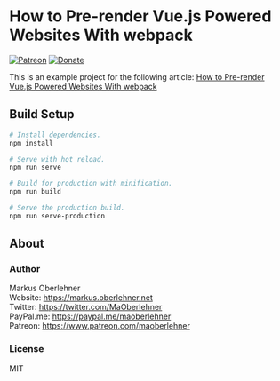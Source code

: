 # How to Pre-render Vue.js Powered Websites With webpack

[![Patreon](https://img.shields.io/badge/patreon-donate-blue.svg)](https://www.patreon.com/maoberlehner)
[![Donate](https://img.shields.io/badge/Donate-PayPal-blue.svg)](https://paypal.me/maoberlehner)

This is an example project for the following article: [How to Pre-render Vue.js Powered Websites With webpack](https://markus.oberlehner.net/blog/how-to-pre-render-vue-powered-websites-with-webpack/)

## Build Setup

```bash
# Install dependencies.
npm install

# Serve with hot reload.
npm run serve

# Build for production with minification.
npm run build

# Serve the production build.
npm run serve-production
```

## About

### Author

Markus Oberlehner  
Website: https://markus.oberlehner.net  
Twitter: https://twitter.com/MaOberlehner  
PayPal.me: https://paypal.me/maoberlehner  
Patreon: https://www.patreon.com/maoberlehner

### License

MIT
